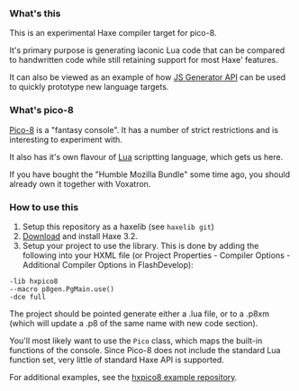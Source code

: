 ### What's this
This is an experimental Haxe compiler target for pico-8.

It's primary purpose is generating laconic Lua code that can be compared to handwritten code while still retaining support for most Haxe' features.

It can also be viewed as an example of how [JS Generator API](http://api.haxe.org/haxe/macro/JSGenApi.html) can be used to quickly prototype new language targets.

### What's pico-8
[Pico-8](http://www.lexaloffle.com/pico-8.php) is a "fantasy console". It has a number of strict restrictions and is interesting to experiment with.

It also has it's own flavour of [Lua](http://lua.org) scriptting language, which gets us here.

If you have bought the "Humble Mozilla Bundle" some time ago, you should already own it together with Voxatron.

### How to use this
1. Setup this repository as a haxelib (see `haxelib git`)
2. [Download](http://builds.haxe.org/) and install Haxe 3.2.
3. Setup your project to use the library. This is done by adding the following into your HXML file (or Project Properties - Compiler Options - Additional Compiler Options in FlashDevelop):
```
-lib hxpico8
--macro p8gen.PgMain.use()
-dce full
```
The project should be pointed generate either a .lua file, or to a .p8xm (which will update a .p8 of the same name with new code section).

You'll most likely want to use the `Pico` class, which maps the built-in functions of the console. Since Pico-8 does not include the standard Lua function set, very little of standard Haxe API is supported.

For additional examples, see the [hxpico8 example repository](https://github.com/YellowAfterlife/hxpico8xm).
